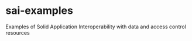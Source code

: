# sai-examples
Examples of Solid Application Interoperability with data and access control resources
